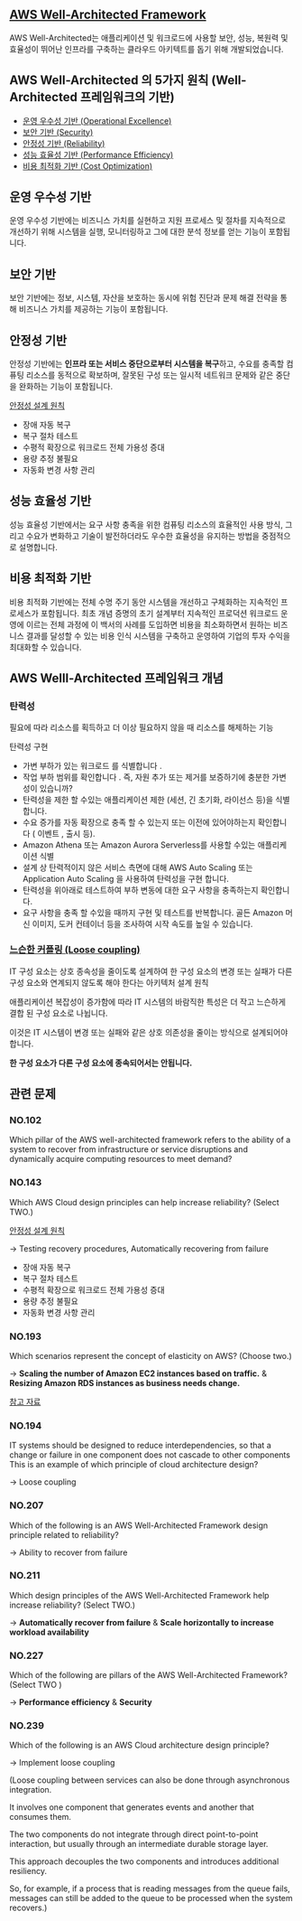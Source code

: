 ## [AWS Well-Architected Framework](https://aws.amazon.com/ko/architecture/well-architected/)

AWS Well-Architected는 애플리케이션 및 워크로드에 사용할 보안, 성능, 복원력 및 효율성이 뛰어난 인프라를 구축하는 클라우드 아키텍트를 돕기 위해 개발되었습니다.

## AWS Well-Architected 의 5가지 원칙 (Well-Architected 프레임워크의 기반)

   * [운영 우수성 기반 (Operational Excellence)](#운영-우수성-기반)
   * [보안 기반 (Security)](#보안-기반)
   * [안정성 기반 (Reliability)](#안정성-기반)
   * [성능 효율성 기반 (Performance Efficiency)](#성능-효율성-기반)
   * [비용 최적화 기반 (Cost Optimization)](#비용-최적화-기반)

## 운영 우수성 기반

운영 우수성 기반에는 비즈니스 가치를 실현하고 지원 프로세스 및 절차를 지속적으로 개선하기 위해 시스템을 실행, 모니터링하고 그에 대한 분석 정보를 얻는 기능이 포함됩니다.

## 보안 기반

보안 기반에는 정보, 시스템, 자산을 보호하는 동시에 위험 진단과 문제 해결 전략을 통해 비즈니스 가치를 제공하는 기능이 포함됩니다.

## 안정성 기반

안정성 기반에는 **인프라 또는 서비스 중단으로부터 시스템을 복구**하고, 수요를 충족할 컴퓨팅 리소스를 동적으로 확보하며, 잘못된 구성 또는 일시적 네트워크 문제와 같은 중단을 완화하는 기능이 포함됩니다.

[안정성 설계 원칙](https://docs.aws.amazon.com/ko_kr/wellarchitected/latest/reliability-pillar/design-principles.html)

   * 장애 자동 복구
   * 복구 절차 테스트
   * 수평적 확장으로 워크로드 전체 가용성 증대
   * 용량 추정 불필요
   * 자동화 변경 사항 관리

## 성능 효율성 기반

성능 효율성 기반에서는 요구 사항 충족을 위한 컴퓨팅 리소스의 효율적인 사용 방식, 그리고 수요가 변화하고 기술이 발전하더라도 우수한 효율성을 유지하는 방법을 중점적으로 설명합니다.

## 비용 최적화 기반

비용 최적화 기반에는 전체 수명 주기 동안 시스템을 개선하고 구체화하는 지속적인 프로세스가 포함됩니다. 최초 개념 증명의 초기 설계부터 지속적인 프로덕션 워크로드 운영에 이르는 전체 과정에 이 백서의 사례를 도입하면 비용을 최소화하면서 원하는 비즈니스 결과를 달성할 수 있는 비용 인식 시스템을 구축하고 운영하여 기업의 투자 수익을 최대화할 수 있습니다.

## AWS Welll-Architected 프레임워크 개념

### 탄력성

필요에 따라 리소스를 획득하고 더 이상 필요하지 않을 때 리소스를 해제하는 기능

탄력성 구현

   * 가변 부하가 있는 워크로드 를 식별합니다 .
   * 작업 부하 범위를 확인합니다 . 즉, 자원 추가 또는 제거를 보증하기에 충분한 가변성이 있습니까?
   * 탄력성을 제한 할 수있는 애플리케이션 제한 (세션, 긴 초기화, 라이선스 등)을 식별합니다.
   * 수요 증가를 자동 확장으로 충족 할 수 있는지 또는 이전에 있어야하는지 확인합니다 ( 이벤트 , 출시 등).
   * Amazon Athena 또는 Amazon Aurora Serverless를 사용할 수있는 애플리케이션 식별
   * 설계 상 탄력적이지 않은 서비스 측면에 대해 AWS Auto Scaling 또는 Application Auto Scaling 을 사용하여 탄력성을 구현 합니다.
   * 탄력성을 위아래로 테스트하여 부하 변동에 대한 요구 사항을 충족하는지 확인합니다.
   * 요구 사항을 충족 할 수있을 때까지 구현 및 테스트를 반복합니다. 골든 Amazon 머신 이미지, 도커 컨테이너 등을 조사하여 시작 속도를 높일 수 있습니다.

### [느슨한 커플링 (Loose coupling)](https://d1.awsstatic.com/whitepapers/AWS_Cloud_Best_Practices.pdf)

IT 구성 요소는 상호 종속성을 줄이도록 설계하여 한 구성 요소의 변경 또는 실패가 다른 구성 요소와 연계되지 않도록 해야 한다는 아키텍처 설계 원칙

애플리케이션 복잡성이 증가함에 따라 IT 시스템의 바람직한 특성은 더 작고 느슨하게 결합 된 구성 요소로 나뉩니다. 

이것은 IT 시스템이 변경 또는 실패와 같은 상호 의존성을 줄이는 방식으로 설계되어야합니다.

**한 구성 요소가 다른 구성 요소에 종속되어서는 안됩니다.**

## 관련 문제

### NO.102

Which pillar of the AWS well-architected framework refers to the ability of a system to recover from infrastructure or service disruptions and dynamically acquire computing resources to meet demand?

### NO.143 

Which AWS Cloud design principles can help increase reliability? (Select TWO.)

[안정성 설계 원칙](https://docs.aws.amazon.com/ko_kr/wellarchitected/latest/reliability-pillar/design-principles.html)

-> Testing recovery procedures, Automatically recovering from failure

   * 장애 자동 복구
   * 복구 절차 테스트
   * 수평적 확장으로 워크로드 전체 가용성 증대
   * 용량 추정 불필요
   * 자동화 변경 사항 관리

### NO.193 
Which scenarios represent the concept of elasticity on AWS? (Choose two.)

-> **Scaling the number of Amazon EC2 instances based on traffic.** & **Resizing Amazon RDS instances as business needs change.**

[참고 자료](https://www.examtopics.com/discussions/amazon/view/17338-exam-aws-certified-cloud-practitioner-topic-1-question-143/)

### NO.194 
IT systems should be designed to reduce interdependencies, so that a change or failure in one component does not cascade to other components This is an example of which principle of cloud architecture design?

-> Loose coupling

### NO.207 
Which of the following is an AWS Well-Architected Framework design principle related to reliability?

-> Ability to recover from failure

### NO.211 
Which design principles of the AWS Well-Architected Framework help increase reliability? (Select TWO.)

-> **Automatically recover from failure** & **Scale horizontally to increase workload availability**

### NO.227 
Which of the following are pillars of the AWS Well-Architected Framework? (Select TWO )

-> **Performance efficiency** & **Security**

### NO.239 
Which of the following is an AWS Cloud architecture design principle?

-> Implement loose coupling

(Loose coupling between services can also be done through asynchronous integration. 

It involves one component that generates events and another that consumes them. 

The two components do not integrate through direct point-to-point interaction, but usually through an intermediate durable storage layer. 

This approach decouples the two components and introduces additional resiliency. 

So, for example, if a process that is reading messages from the queue fails, messages can still be added to the queue to be processed when the system recovers.)
